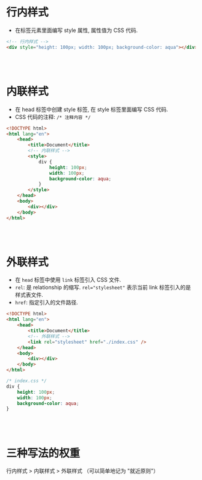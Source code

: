 # 行内样式

-   在标签元素里面编写 style 属性, 属性值为 CSS 代码.

```html
<!-- 行内样式 -->
<div style="height: 100px; width: 100px; background-color: aqua"></div>
```

<br><br>

# 内联样式

-   在 head 标签中创建 style 标签, 在 style 标签里面编写 CSS 代码.
-   CSS 代码的注释: `/* 注释内容 */`

```html
<!DOCTYPE html>
<html lang="en">
    <head>
        <title>Document</title>
        <!-- 内联样式 -->
        <style>
            div {
                height: 100px;
                width: 100px;
                background-color: aqua;
            }
        </style>
    </head>
    <body>
        <div></div>
    </body>
</html>
```

<br><br>

# 外联样式

-   在 `head` 标签中使用 `link` 标签引入 CSS 文件.
-   `rel`: 是 relationship 的缩写. `rel="stylesheet"` 表示当前 link 标签引入的是样式表文件.
-   `href`: 指定引入的文件路径.

```html
<!DOCTYPE html>
<html lang="en">
    <head>
        <title>Document</title>
        <!-- 外联样式 -->
        <link rel="stylesheet" href="./index.css" />
    </head>
    <body>
        <div></div>
    </body>
</html>
```

```css
/* index.css */
div {
    height: 100px;
    width: 100px;
    background-color: aqua;
}
```

<br><br>

# 三种写法的权重

行内样式 > 内联样式 > 外联样式 （可以简单地记为 "就近原则"）

<br>
